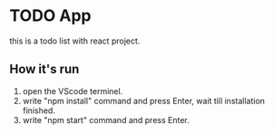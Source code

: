 # TODO App

this is a todo list with react project.

## How it's run

1. open the VScode terminel.
2. write "npm install" command and press Enter, wait till installation finished.
3. write "npm start" command and press Enter.
